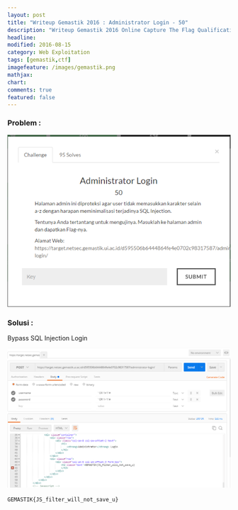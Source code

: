 ```yaml
---
layout: post
title: "Writeup Gemastik 2016 : Administrator Login - 50"
description: "Writeup Gemastik 2016 Online Capture The Flag Qualification"
headline: 
modified: 2016-08-15
category: Web Exploitation
tags: [gemastik,ctf]
imagefeature: /images/gemastik.png
mathjax: 
chart: 
comments: true
featured: false
---
```


### Problem :

![Administrator Login](/images/administrator-login.png)


### Solusi :

Bypass SQL Injection Login 

![Administrator login flag](/images/administrator-login-flag.png)

`GEMASTIK{JS_filter_will_not_save_u}`